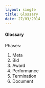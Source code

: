 ```yaml
---
layout: single
title: Glossary
date: 27/03/2014
---
```

#### Glossary

Phases:
1. Meta 
2. Bid
3. Award
4. Performance
5. Termination
6. Document
